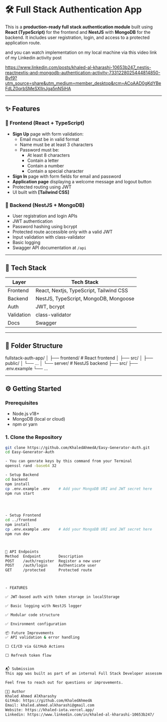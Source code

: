 # 🛠 Full Stack Authentication App

This is a **production-ready full stack authentication module** built using **React (TypeScript)** for the frontend and **NestJS** with **MongoDB** for the backend. It includes user registration, login, and access to a protected application route.

and you can watch implementation on my local machine 
via this video link of my Linkedin activity post

https://www.linkedin.com/posts/khaled-al-kharashi-10653b247_nestjs-reactnextjs-and-mongodb-authentication-activity-7331228025444814850-Bvf9?utm_source=share&utm_medium=member_desktop&rcm=ACoAAD0gKdYBeFdLZ0qrbSMeSXIlnJga5nN5iHA

---

## ✨ Features

### 🔐 Frontend (React + TypeScript)
- **Sign Up** page with form validation:
  - Email must be in valid format
  - Name must be at least 3 characters
  - Password must be:
    - At least 8 characters
    - Contain a letter
    - Contain a number
    - Contain a special character
- **Sign In** page with form fields for email and password
- **Application page** displaying a welcome message and logout button
- Protected routing using JWT
- UI built with **[Tailwind CSS]**

### 🔧 Backend (NestJS + MongoDB)
- User registration and login APIs
- JWT authentication
- Password hashing using bcrypt
- Protected route accessible only with a valid JWT
- Input validation with class-validator
- Basic logging
- Swagger API documentation at `/api`

---

## 🚀 Tech Stack

| Layer      | Tech Stack                  |
|------------|-----------------------------|
| Frontend   | React, Nextjs, TypeScript, Tailwind CSS |
| Backend    | NestJS, TypeScript, MongoDB, Mongoose |
| Auth       | JWT, bcrypt |
| Validation | class-validator |
| Docs       | Swagger |

---

## 📁 Folder Structure

fullstack-auth-app/
│
├── frontend/ # React frontend
│ ├── src/
│ ├── public/
│ └── ...
│
└── server/ # NestJS backend
├── src/
├── .env.example
└── ...





---

## ⚙️ Getting Started

### Prerequisites

- Node.js v18+
- MongoDB (local or cloud)
- npm or yarn

### 1. Clone the Repository

```bash
git clone https://github.com/KhaledAhmedA/Easy-Generator-Auth.git
cd Easy-Generator-Auth

- You can genrate keys by this command from your Terminal
openssl rand -base64 32 

- Setup Backend
cd backend
npm install
cp .env.example .env    # Add your MongoDB URI and JWT secret here
npm run start




- Setup Frontend
cd ../frontend
npm install
cp .env.example .env    # Add your MongoDB URI and JWT secret here
npm run dev



🔐 API Endpoints
Method	Endpoint	    Description
POST	/auth/register	Register a new user
POST	/auth/login	    Authenticate user
GET	    /protected	    Protected route



- FEATURES

✅ JWT-based auth with token storage in localStorage

✅ Basic logging with NestJS logger

✅ Modular code structure

✅ Environment configuration

📦 Future Improvements
✅ API validation & error handling

⬜ CI/CD via GitHub Actions

⬜ Refresh token flow


📬 Submission
This app was built as part of an internal Full Stack Developer assessment.

Feel free to reach out for questions or improvements.

👨‍💻 Author
Khaled Ahmed AlKharashy
GitHub: https://github.com/KhaledAhmedA
Email: khaled.ahmed.alkharashi@gmail.com
Website: https://khaled-iota.vercel.app/
Linkedin: https://www.linkedin.com/in/khaled-al-kharashi-10653b247/

